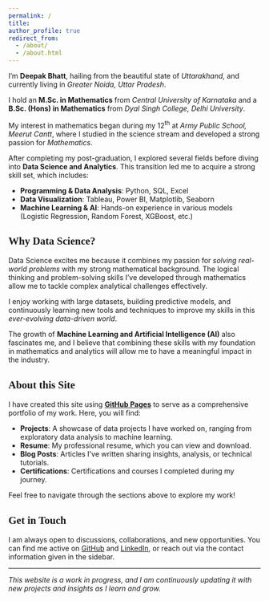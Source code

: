 ```yaml
---
permalink: /
title: 
author_profile: true
redirect_from: 
  - /about/
  - /about.html
---
```


I’m **Deepak Bhatt**, hailing from the beautiful state of *Uttarakhand*, and currently living in *Greater Noida, Uttar Pradesh*.

I hold an **M.Sc. in Mathematics** from *Central University of Karnataka* and a **B.Sc. (Hons) in Mathematics** from *Dyal Singh College, Delhi University*.

My interest in mathematics began during my 12<sup>th</sup> at *Army Public School, Meerut Cantt*, where I studied in the science stream and developed a strong passion for *Mathematics*.

After completing my post-graduation, I explored several fields before diving into **Data Science and Analytics**. This transition led me to acquire a strong skill set, which includes:

- **Programming & Data Analysis**: Python, SQL, Excel
- **Data Visualization**: Tableau, Power BI, Matplotlib, Seaborn
- **Machine Learning & AI**: Hands-on experience in various models (Logistic Regression, Random Forest, XGBoost, etc.)

## <span style = "font-family: Georgia;"> Why Data Science? </span>

Data Science excites me because it combines my passion for *solving real-world problems* with my strong mathematical background. The logical thinking and problem-solving skills I’ve developed through mathematics allow me to tackle complex analytical challenges effectively.

I enjoy working with large datasets, building predictive models, and continuously learning new tools and techniques to improve my skills in this *ever-evolving data-driven world*.

The growth of **Machine Learning and Artificial Intelligence (AI)** also fascinates me, and I believe that combining these skills with my foundation in mathematics and analytics will allow me to have a meaningful impact in the industry.

## <span style = "font-family: Georgia;"> About this Site </span>

I have created this site using [**GitHub Pages**](https://github.com/academicpages/academicpages.github.io) to serve as a comprehensive portfolio of my work. Here, you will find:

- **Projects**: A showcase of data projects I have worked on, ranging from exploratory data analysis to machine learning.
- **Resume**: My professional resume, which you can view and download.
- **Blog Posts**: Articles I've written sharing insights, analysis, or technical tutorials.
- **Certifications**: Certifications and courses I completed during my journey.

Feel free to navigate through the sections above to explore my work!

## <span style = "font-family: Georgia;"> Get in Touch </span>

I am always open to discussions, collaborations, and new opportunities. You can find me active on [GitHub](https://github.com/Deepubhatt) and [LinkedIn](https://www.linkedin.com/in/deepakbhatt17/), or reach out via the contact information given in the sidebar.

---

_This website is a work in progress, and I am continuously updating it with new projects and insights as I learn and grow._
